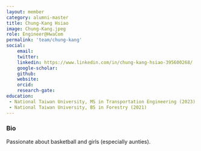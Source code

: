 ```yaml
---
layout: member
category: alumni-master
title: Chung-Kang Hsiao
image: Chung-Kang.jpeg
role: Engineer@HwaCom
permalink: 'team/chung-kang'
social:
    email:
    twitter: 
    linkedin: https://www.linkedin.com/in/chung-kang-hsiao-395600268/
    google-scholar: 
    github: 
    website: 
    orcid: 
    research-gate: 
education:
 - National Taiwan University, MS in Transportation Engineering (2023)
 - National Taiwan University, BS in Forestry (2021)
---
```


<h3>Bio</h3>
Passionate about basketball and girls (especially aunties).
